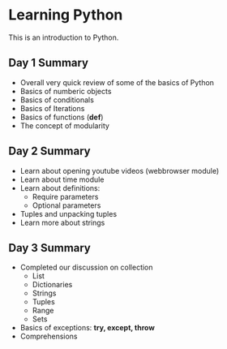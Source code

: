 # Learning Python
This is an introduction to Python.

## Day 1 Summary
- Overall very quick review of some of the basics of Python
- Basics of numberic objects
- Basics of conditionals
- Basics of Iterations
- Basics of functions (**def**)
- The concept of modularity

## Day 2 Summary
- Learn about opening youtube videos (webbrowser module)
- Learn about time module
- Learn about definitions:
    - Require parameters
    - Optional parameters
- Tuples and unpacking tuples
- Learn more about strings

## Day 3 Summary
- Completed our discussion on collection
    - List
    - Dictionaries
    - Strings
    - Tuples
    - Range 
    - Sets
- Basics of exceptions: **try, except, throw**
- Comprehensions


